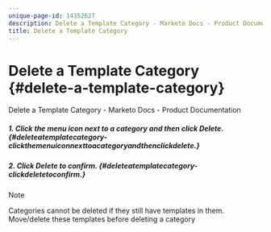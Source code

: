 ```yaml
---
unique-page-id: 14352627
description: Delete a Template Category - Marketo Docs - Product Documentation
title: Delete a Template Category
---
```


# Delete a Template Category {#delete-a-template-category}

Delete a Template Category - Marketo Docs - Product Documentation

##### 1. Click the menu icon next to a category and then click Delete.  {#deleteatemplatecategory-clickthemenuiconnexttoacategoryandthenclickdelete.}

##### 2. Click Delete to confirm. {#deleteatemplatecategory-clickdeletetoconfirm.}

>[!NOTE]
>
>Categories cannot be deleted if they still have templates in them. Move/delete these templates before deleting a category

